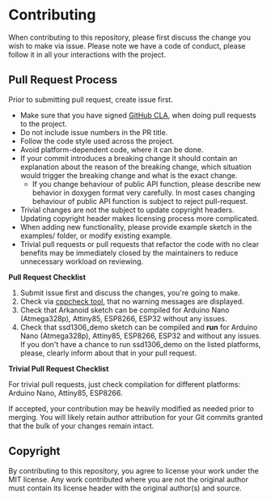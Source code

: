 # Contributing

When contributing to this repository, please first discuss the change you wish to make via issue.
Please note we have a code of conduct, please follow it in all your interactions with the project.

## Pull Request Process

Prior to submitting pull request, create issue first.

  - Make sure that you have signed [GitHub CLA](https://cla.github.com/), when doing pull requests to the project.
  - Do not include issue numbers in the PR title.
  - Follow the code style used across the project.
  - Avoid platform-dependent code, where it can be done.
  - If your commit introduces a breaking change it should contain an explanation about the reason of the breaking
    change, which situation would trigger the breaking change and what is the exact change.
    - If you change behaviour of public API function, please describe new behavior in doxygen format very carefully.
      In most cases changing behaviour of public API function is subject to reject pull-request.
  - Trivial changes are not the subject to update copyright headers. Updating copyright header makes licensing process
    more complicated.
  - When adding new functionality, please provide example sketch in the examples/ folder, or modify existing example.
  - Trivial pull requests or pull requests that refactor the code with no clear benefits may be immediately closed
    by the maintainers to reduce unnecessary workload on reviewing.

**Pull Request Checklist**

1. Submit issue first and discuss the changes, you're going to make.
2. Check via [cppcheck tool](http://cppcheck.sourceforge.net/), that no warning messages are displayed.
3. Check that Arkanoid sketch can be compiled for Arduino Nano (Atmega328p), Attiny85, ESP8266, ESP32 
   without any issues.
4. Check that ssd1306_demo sketch can be compiled and **run** for Arduino Nano (Atmega328p), Attiny85, ESP8266, ESP32 and
   without any issues. If you don't have a chance to run ssd1306_demo on the listed platforms, please, clearly inform about that
   in your pull request.

**Trivial Pull Request Checklist**

For trivial pull requests, just check compilation for different platforms: Arduino Nano, Attiny85, ESP8266.

If accepted, your contribution may be heavily modified as needed prior to merging. You will likely retain author
attribution for your Git commits granted that the bulk of your changes remain intact.

## Copyright

By contributing to this repository, you agree to license your work under the MIT license. Any work contributed
where you are not the original author must contain its license header with the original author(s) and source.
